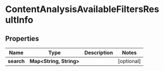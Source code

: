 

# ContentAnalysisAvailableFiltersResultInfo


## Properties

| Name | Type | Description | Notes |
|------------ | ------------- | ------------- | -------------|
|**search** | **Map&lt;String, String&gt;** |  |  [optional] |




